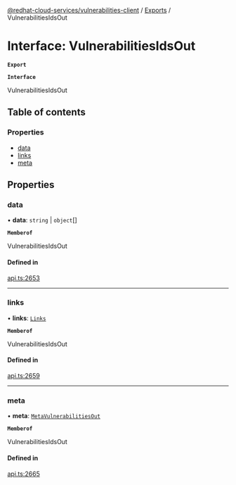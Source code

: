 [@redhat-cloud-services/vulnerabilities-client](../README.md) / [Exports](../modules.md) / VulnerabilitiesIdsOut

# Interface: VulnerabilitiesIdsOut

**`Export`**

**`Interface`**

VulnerabilitiesIdsOut

## Table of contents

### Properties

- [data](VulnerabilitiesIdsOut.md#data)
- [links](VulnerabilitiesIdsOut.md#links)
- [meta](VulnerabilitiesIdsOut.md#meta)

## Properties

### data

• **data**: `string` \| `object`[]

**`Memberof`**

VulnerabilitiesIdsOut

#### Defined in

[api.ts:2653](https://github.com/RedHatInsights/javascript-clients/blob/master/packages/vulnerabilities/api.ts#L2653)

___

### links

• **links**: [`Links`](Links.md)

**`Memberof`**

VulnerabilitiesIdsOut

#### Defined in

[api.ts:2659](https://github.com/RedHatInsights/javascript-clients/blob/master/packages/vulnerabilities/api.ts#L2659)

___

### meta

• **meta**: [`MetaVulnerabilitiesOut`](MetaVulnerabilitiesOut.md)

**`Memberof`**

VulnerabilitiesIdsOut

#### Defined in

[api.ts:2665](https://github.com/RedHatInsights/javascript-clients/blob/master/packages/vulnerabilities/api.ts#L2665)
